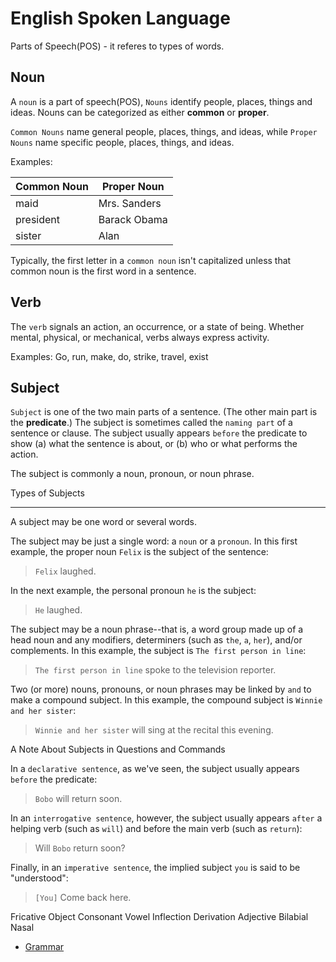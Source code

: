 # English Spoken Language

Parts of Speech(POS) - it referes to types of words.

## Noun

A `noun` is a part of speech(POS), `Nouns` identify people, places, things and ideas.
Nouns can be categorized as either **common** or **proper**.

`Common Nouns` name general people, places, things, and ideas, while `Proper Nouns` name specific people, places, things, and ideas.

Examples:

| Common Noun | Proper Noun |
| ----------- | ----------- |
| maid | Mrs. Sanders |
| president | Barack Obama |
| sister | Alan |

Typically, the first letter in a `common noun` isn't capitalized unless that common noun is the first word in a sentence.

## Verb

The `verb` signals an action, an occurrence, or a state of being. Whether mental, physical, or mechanical, verbs always express activity.

Examples: Go, run, make, do, strike, travel, exist

## Subject

`Subject` is one of the two main parts of a sentence. (The other main part is the **predicate**.)
The subject is sometimes called the `naming part` of a sentence or clause. The subject usually appears `before` the predicate to show (a) what the sentence is about, or (b) who or what performs the action.

The subject is commonly a noun, pronoun, or noun phrase.

Types of Subjects

-----------------

A subject may be one word or several words.

The subject may be just a single word: a `noun` or a `pronoun`. In this first example, the proper noun `Felix` is the subject of the sentence:

> `Felix` laughed.

In the next example, the personal pronoun `he` is the subject:

> `He` laughed.

The subject may be a noun phrase--that is, a word group made up of a head noun and any modifiers, determiners (such as `the`, `a`, `her`), and/or complements. In this example, the subject is `The first person in line`:

> `The first person in line` spoke to the television reporter.

Two (or more) nouns, pronouns, or noun phrases may be linked by `and` to make a compound subject. In this example, the compound subject is `Winnie and her sister`:

> `Winnie and her sister` will sing at the recital this evening.

A Note About Subjects in Questions and Commands


In a `declarative sentence`, as we've seen, the subject usually appears `before` the predicate:

> `Bobo` will return soon.

In an `interrogative sentence`, however, the subject usually appears `after` a helping verb (such as `will`) and before the main verb (such as `return`):

> Will `Bobo` return soon?

Finally, in an `imperative sentence`, the implied subject `you` is said to be "understood":

> `[You]` Come back here.


Fricative
Object
Consonant
Vowel
Inflection
Derivation
Adjective
Bilabial
Nasal

* [Grammar](grammar.md)